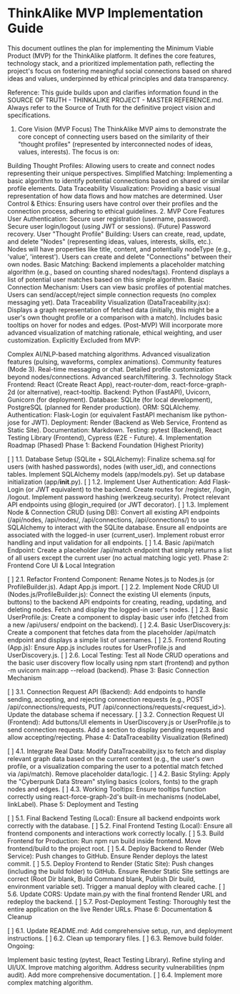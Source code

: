 # ThinkAlike MVP Implementation Guide

This document outlines the plan for implementing the Minimum Viable Product (MVP) for the ThinkAlike platform. It defines the core features, technology stack, and a prioritized implementation path, reflecting the project's focus on fostering meaningful social connections based on shared ideas and values, underpinned by ethical principles and data transparency.

Reference: This guide builds upon and clarifies information found in the SOURCE OF TRUTH - THINKALIKE PROJECT - MASTER REFERENCE.md. Always refer to the Source of Truth for the definitive project vision and specifications.

1. Core Vision (MVP Focus)
The ThinkAlike MVP aims to demonstrate the core concept of connecting users based on the similarity of their "thought profiles" (represented by interconnected nodes of ideas, values, interests). The focus is on:

Building Thought Profiles: Allowing users to create and connect nodes representing their unique perspectives.
Simplified Matching: Implementing a basic algorithm to identify potential connections based on shared or similar profile elements.
Data Traceability Visualization: Providing a basic visual representation of how data flows and how matches are determined.
User Control & Ethics: Ensuring users have control over their profiles and the connection process, adhering to ethical guidelines.
2. MVP Core Features
User Authentication:
Secure user registration (username, password).
Secure user login/logout (using JWT or sessions).
(Future) Password recovery.
User "Thought Profile" Building:
Users can create, read, update, and delete "Nodes" (representing ideas, values, interests, skills, etc.).
Nodes will have properties like title, content, and potentially nodeType (e.g., 'value', 'interest').
Users can create and delete "Connections" between their own nodes.
Basic Matching:
Backend implements a placeholder matching algorithm (e.g., based on counting shared nodes/tags).
Frontend displays a list of potential user matches based on this simple algorithm.
Basic Connection Mechanism:
Users can view basic profiles of potential matches.
Users can send/accept/reject simple connection requests (no complex messaging yet).
Data Traceability Visualization (DataTraceability.jsx):
Displays a graph representation of fetched data (initially, this might be a user's own thought profile or a comparison with a match).
Includes basic tooltips on hover for nodes and edges.
(Post-MVP) Will incorporate more advanced visualization of matching rationale, ethical weighting, and user customization.
Explicitly Excluded from MVP:

Complex AI/NLP-based matching algorithms.
Advanced visualization features (pulsing, waveforms, complex animations).
Community features (Mode 3).
Real-time messaging or chat.
Detailed profile customization beyond nodes/connections.
Advanced search/filtering.
3. Technology Stack
Frontend: React (Create React App), react-router-dom, react-force-graph-2d (or alternative), react-tooltip.
Backend: Python (FastAPI), Uvicorn, Gunicorn (for deployment).
Database: SQLite (for local development), PostgreSQL (planned for Render production).
ORM: SQLAlchemy.
Authentication: Flask-Login (or equivalent FastAPI mechanism like python-jose for JWT).
Deployment: Render (Backend as Web Service, Frontend as Static Site).
Documentation: Markdown.
Testing: pytest (Backend), React Testing Library (Frontend), Cypress (E2E - Future).
4. Implementation Roadmap (Phased)
Phase 1: Backend Foundation (Highest Priority)

[ ] 1.1. Database Setup (SQLite + SQLAlchemy):
Finalize schema.sql for users (with hashed passwords), nodes (with user_id), and connections tables.
Implement SQLAlchemy models (app/models.py).
Set up database initialization (app/__init__.py).
[ ] 1.2. Implement User Authentication:
Add Flask-Login (or JWT equivalent) to the backend.
Create routes for /register, /login, /logout.
Implement password hashing (werkzeug.security).
Protect relevant API endpoints using @login_required (or JWT decorator).
[ ] 1.3. Implement Node & Connection CRUD (using DB):
Convert all existing API endpoints (/api/nodes, /api/nodes/<id>, /api/connections, /api/connections/<id>) to use SQLAlchemy to interact with the SQLite database.
Ensure all endpoints are associated with the logged-in user (current_user).
Implement robust error handling and input validation for all endpoints.
[ ] 1.4. Basic /api/match Endpoint:
Create a placeholder /api/match endpoint that simply returns a list of all users except the current user (no actual matching logic yet).
Phase 2: Frontend Core UI & Local Integration

[ ] 2.1. Refactor Frontend Component: Rename Notes.js to Nodes.js (or ProfileBuilder.js). Adapt App.js import.
[ ] 2.2. Implement Node CRUD UI (Nodes.js/ProfileBuilder.js):
Connect the existing UI elements (inputs, buttons) to the backend API endpoints for creating, reading, updating, and deleting nodes.
Fetch and display the logged-in user's nodes.
[ ] 2.3. Basic UserProfile.js: Create a component to display basic user info (fetched from a new /api/users/<id> endpoint on the backend).
[ ] 2.4. Basic UserDiscovery.js: Create a component that fetches data from the placeholder /api/match endpoint and displays a simple list of usernames.
[ ] 2.5. Frontend Routing (App.js): Ensure App.js includes routes for UserProfile.js and UserDiscovery.js.
[ ] 2.6. Local Testing: Test all Node CRUD operations and the basic user discovery flow locally using npm start (frontend) and python -m uvicorn main:app --reload (backend).
Phase 3: Basic Connection Mechanism

[ ] 3.1. Connection Request API (Backend): Add endpoints to handle sending, accepting, and rejecting connection requests (e.g., POST /api/connections/requests, PUT /api/connections/requests/<request_id>). Update the database schema if necessary.
[ ] 3.2. Connection Request UI (Frontend): Add buttons/UI elements in UserDiscovery.js or UserProfile.js to send connection requests. Add a section to display pending requests and allow accepting/rejecting.
Phase 4: DataTraceability Visualization (Refined)

[ ] 4.1. Integrate Real Data: Modify DataTraceability.jsx to fetch and display relevant graph data based on the current context (e.g., the user's own profile, or a visualization comparing the user to a potential match fetched via /api/match). Remove placeholder data/logic.
[ ] 4.2. Basic Styling: Apply the "Cyberpunk Data Stream" styling basics (colors, fonts) to the graph nodes and edges.
[ ] 4.3. Working Tooltips: Ensure tooltips function correctly using react-force-graph-2d's built-in mechanisms (nodeLabel, linkLabel).
Phase 5: Deployment and Testing

[ ] 5.1. Final Backend Testing (Local): Ensure all backend endpoints work correctly with the database.
[ ] 5.2. Final Frontend Testing (Local): Ensure all frontend components and interactions work correctly locally.
[ ] 5.3. Build Frontend for Production:
Run npm run build inside frontend.
Move frontend/build to the project root.
[ ] 5.4. Deploy Backend to Render (Web Service): Push changes to GitHub. Ensure Render deploys the latest commit.
[ ] 5.5. Deploy Frontend to Render (Static Site): Push changes (including the build folder) to GitHub. Ensure Render Static Site settings are correct (Root Dir blank, Build Command blank, Publish Dir build, environment variable set). Trigger a manual deploy with cleared cache.
[ ] 5.6. Update CORS: Update main.py with the final frontend Render URL and redeploy the backend.
[ ] 5.7. Post-Deployment Testing: Thoroughly test the entire application on the live Render URLs.
Phase 6: Documentation & Cleanup

[ ] 6.1. Update README.md: Add comprehensive setup, run, and deployment instructions.
[ ] 6.2. Clean up temporary files.
[ ] 6.3. Remove build folder.
Ongoing:

Implement basic testing (pytest, React Testing Library).
Refine styling and UI/UX.
Improve matching algorithm.
Address security vulnerabilities (npm audit).
Add more comprehensive documentation.
[ ] 6.4. Implement more complex matching algorithm.
